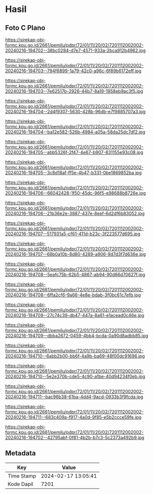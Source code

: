 # Hasil

## Foto C Plano

https://sirekap-obj-formc.kpu.go.id/2661/pemilu/pdpr/72/01/11/20/02/7201112002002-20240216-194702--38bc0284-d7e7-4571-933a-2bca912b4962.jpg

https://sirekap-obj-formc.kpu.go.id/2661/pemilu/pdpr/72/01/11/20/02/7201112002002-20240216-194703--794f6899-1a79-42c0-a96c-6f89b6172eff.jpg

https://sirekap-obj-formc.kpu.go.id/2661/pemilu/pdpr/72/01/11/20/02/7201112002002-20240216-194703--7e62517b-2926-44b7-8a19-1958eb9ac3f5.jpg

https://sirekap-obj-formc.kpu.go.id/2661/pemilu/pdpr/72/01/11/20/02/7201112002002-20240216-194704--2d4f9307-5630-428b-96db-e7f9885707a3.jpg

https://sirekap-obj-formc.kpu.go.id/2661/pemilu/pdpr/72/01/11/20/02/7201112002002-20240216-194704--ba12e582-526b-4984-a05a-58da25dc7df2.jpg

https://sirekap-obj-formc.kpu.go.id/2661/pemilu/pdpr/72/01/11/20/02/7201112002002-20240216-194705--abb5326f-2f47-4e67-b907-831155e93c08.jpg

https://sirekap-obj-formc.kpu.go.id/2661/pemilu/pdpr/72/01/11/20/02/7201112002002-20240216-194705--3c8d18af-ff5e-4b47-b331-0be1869852ba.jpg

https://sirekap-obj-formc.kpu.go.id/2661/pemilu/pdpr/72/01/11/20/02/7201112002002-20240216-194706--66042428-1f50-45dc-96f5-e98688b8726e.jpg

https://sirekap-obj-formc.kpu.go.id/2661/pemilu/pdpr/72/01/11/20/02/7201112002002-20240216-194706--21b36e2e-3887-437e-8eef-6d2df6b83052.jpg

https://sirekap-obj-formc.kpu.go.id/2661/pemilu/pdpr/72/01/11/20/02/7201112002002-20240216-194707--517931a5-cf61-411d-b23c-3f223577d695.jpg

https://sirekap-obj-formc.kpu.go.id/2661/pemilu/pdpr/72/01/11/20/02/7201112002002-20240216-194707--68b0a10b-8d80-4289-a906-9d7d3f7d636e.jpg

https://sirekap-obj-formc.kpu.go.id/2661/pemilu/pdpr/72/01/11/20/02/7201112002002-20240216-194708--5eafc75b-62b5-4867-ab94-90d66d70627f.jpg

https://sirekap-obj-formc.kpu.go.id/2661/pemilu/pdpr/72/01/11/20/02/7201112002002-20240216-194708--6ffa2cf6-9a66-4e8e-bdab-3f0bc61c7efb.jpg

https://sirekap-obj-formc.kpu.go.id/2661/pemilu/pdpr/72/01/11/20/02/7201112002002-20240216-194709--27c74c39-db47-447a-8a61-e1acead0c46e.jpg

https://sirekap-obj-formc.kpu.go.id/2661/pemilu/pdpr/72/01/11/20/02/7201112002002-20240216-194709--dbba2672-0459-4bb4-bcda-0a90d8adbb85.jpg

https://sirekap-obj-formc.kpu.go.id/2661/pemilu/pdpr/72/01/11/20/02/7201112002002-20240216-194710--6abb2b00-bb6f-4a9b-ba69-48f00dc91696.jpg

https://sirekap-obj-formc.kpu.go.id/2661/pemilu/pdpr/72/01/11/20/02/7201112002002-20240216-194710--5e2e370b-cde5-4c90-a1be-40d94234f0eb.jpg

https://sirekap-obj-formc.kpu.go.id/2661/pemilu/pdpr/72/01/11/20/02/7201112002002-20240216-194711--bac96b38-61ba-4dd4-9acd-0933b3f9fcda.jpg

https://sirekap-obj-formc.kpu.go.id/2661/pemilu/pdpr/72/01/11/20/02/7201112002002-20240216-194711--683c409a-f917-4a0d-9f85-e5b2ccce59fe.jpg

https://sirekap-obj-formc.kpu.go.id/2661/pemilu/pdpr/72/01/11/20/02/7201112002002-20240216-194702--42795abf-0f81-4b2b-b7c3-5c2373a492b9.jpg


## Metadata

| Key        | Value               |
| ---------- | ------------------- |
| Time Stamp | 2024-02-17 13:05:41 |
| Kode Dapil | 7201                |



